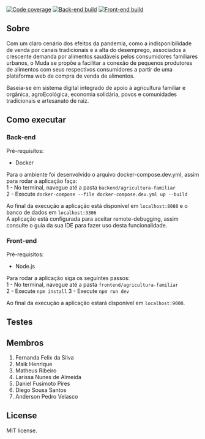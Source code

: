 [![Code coverage](https://codecov.io/gh/ES-UFABC/Muda/branch/main/graph/badge.svg?token=6e5dlQjjxr)](https://codecov.io/gh/ES-UFABC/Muda)
[![Back-end build](https://github.com/ES-UFABC/Muda/actions/workflows/backend.yaml/badge.svg)](https://github.com/ES-UFABC/Muda/actions/workflows/backend.yaml)
[![Front-end build](https://github.com/ES-UFABC/Muda/actions/workflows/frontend.yaml/badge.svg)](https://github.com/ES-UFABC/Muda/actions/workflows/frontend.yaml)

## Sobre

  Com um claro cenário dos efeitos da pandemia, como a indisponibilidade de venda por canais tradicionais e a alta do desemprego, associados a crescente demanda por alimentos saudáveis pelos consumidores familiares urbanos, o Muda se propõe a facilitar a conexão de pequenos produtores de alimentos com seus respectivos consumidores a partir de uma plataforma web de compra de venda de alimentos. 
  
  Baseia-se em sistema digital integrado de apoio à agricultura familiar e orgânica, agroEcológica, economia solidária, povos e comunidades tradicionais e artesanato de raiz.

## Como executar

### Back-end
Pré-requisitos:
- Docker 

Para o ambiente foi desenvolvido o arquivo docker-compose.dev.yml, assim para rodar a aplicação faça:  
1 - No terminal, navegue até a pasta `backend/agricultura-familiar`  
2 - Execute `docker-compose --file docker-compose.dev.yml up --build` 

Ao final da execução a aplicação está disponível em `localhost:8080` e o banco de dados em `localhost:3306`  
A aplicação está configurada para aceitar remote-debugging, assim consulte o guia da sua IDE para fazer uso desta funcionalidade.

### Front-end
Pré-requisitos:
- Node.js 

Para rodar a aplicação siga os seguintes passos:  
1 - No terminal, navegue até a pasta `frontend/agricultura-familiar`  
2 - Execute `npm install`
3 - Execute `npm run dev`

Ao final da execução a aplicação estará disponível em `localhost:9000`.

## Testes

## Membros


1. Fernanda Felix da Silva
2. Maik Henrique
3. Matheus Ribeiro
4. Larissa Nunes de Almeida 
5. Daniel Fusimoto Pires
6. Diego Sousa Santos
7. Anderson Pedro Velasco

## License

MIT license.

